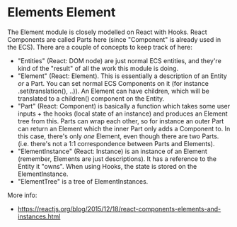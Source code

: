 # Elements Element

The Element module is closely modelled on React with Hooks. React Components are called Parts here (since "Component"
is already used in the ECS). There are a couple of concepts to keep track of here:

- "Entities" (React: DOM node) are just normal ECS entities, and they're kind of the "result" of all the work this module is doing.
- "Element" (React: Element). This is essentially a description of an Entity _or_ a Part. You can set normal ECS Components on it
  (for instance .set(translation(), ..)). An Element can have children, which will be translated to a children() component
  on the Entity.
- "Part" (React: Component) is basically a function which takes some user inputs + the hooks (local state of an instance) and produces
  an Element tree from this. Parts can wrap each other, so for instance an outer Part can return an Element which the inner Part only
  adds a Component to. In this case, there's only _one_ Element, even though there are two Parts. (i.e. there's not a 1:1 correspondence
  between Parts and Elements).
- "ElementInstance" (React: Instance) is an instance of an Element (remember, Elements are just descriptions). It has a reference
  to the Entity it "owns". When using Hooks, the state is stored on the ElementInstance.
- "ElementTree" is a tree of ElementInstances.

More info:
 - https://reactjs.org/blog/2015/12/18/react-components-elements-and-instances.html
